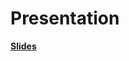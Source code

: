 # Presentation

**[Slides](./Presentation_Fine_Tuning_LLM_for_genome_understanding_Muhammad_Aammar_Tufail.pdf)**
